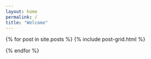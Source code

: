 ```yaml
---
layout: home
permalink: /
title: "Welcome"
---
```


<div class="tiles">
{% for post in site.posts %}
	{% include post-grid.html %}
 
{% endfor %}
</div><!-- /.tiles -->
